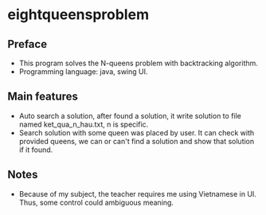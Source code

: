 # eightqueensproblem
## Preface
 - This program solves the N-queens problem with backtracking algorithm.
 - Programming language: java, swing UI.
## Main features
 - Auto search a solution, after found a solution, it write solution to file named ket_qua_n_hau.txt, n is specific.
 - Search solution with some queen was placed by user. It can check with provided queens, we can or can't find a solution and show that solution if it found.
 ## Notes
 - Because of my subject, the teacher requires me using Vietnamese in UI. Thus, some control could ambiguous meaning. 
